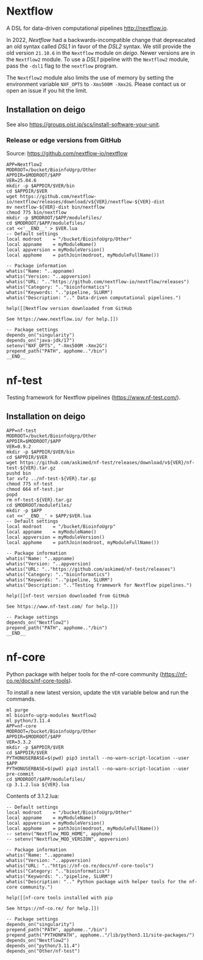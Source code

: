 Nextflow
========

A DSL for data-driven computational pipelines <http://nextflow.io>.

In 2022, _Nextflow_ had a backwards-incompatible change that depreacated an old
syntax called _DSL1_ in favor of the _DSL2_ syntax.  We still provide the old
version `21.10.6` in the `Nextflow` module on _deigo_.  Newer versions are in
the `Nextflow2` module.  To use a _DSL1_ pipeline with the `Nextflow2` module,
pass the `-dsl1` flag to the `nextflow` program.

The `Nextflow2` module also limits the use of memory by setting the environment
variable `NXF_OPTS` to `-Xms500M -Xmx2G`.  Please contact us or open an issue
if you hit the limit.


Installation on deigo
---------------------

See also <https://groups.oist.jp/scs/install-software-your-unit>.

### Release or edge versions from GitHub

Source: https://github.com/nextflow-io/nextflow

```
APP=Nextflow2
MODROOT=/bucket/BioinfoUgrp/Other
APPDIR=$MODROOT/$APP
VER=25.04.6
mkdir -p $APPDIR/$VER/bin
cd $APPDIR/$VER
wget https://github.com/nextflow-io/nextflow/releases/download/v${VER}/nextflow-${VER}-dist
mv nextflow-${VER}-dist bin/nextflow
chmod 775 bin/nextflow
mkdir -p $MODROOT/$APP/modulefiles/
cd $MODROOT/$APP/modulefiles/
cat <<'__END__' > $VER.lua
-- Default settings
local modroot    = "/bucket/BioinfoUgrp/Other"
local appname    = myModuleName()
local appversion = myModuleVersion()
local apphome    = pathJoin(modroot, myModuleFullName())

-- Package information
whatis("Name: "..appname)
whatis("Version: "..appversion)
whatis("URL: ".."https://github.com/nextflow-io/nextflow/releases")
whatis("Category: ".."bioinformatics")
whatis("Keywords: ".."pipeline, SLURM")
whatis("Description: ".." Data-driven computational pipelines.")

help([[Nextflow version downloaded from GitHub

See https://www.nextflow.io/ for help.]])

-- Package settings
depends_on("singularity")
depends_on("java-jdk/17")
setenv("NXF_OPTS", "-Xms500M -Xmx2G")
prepend_path("PATH", apphome.."/bin")
__END__
```

nf-test
=======

Testing framework for Nextflow pipelines (<https://www.nf-test.com/>).

Installation on deigo
---------------------

```
APP=nf-test
MODROOT=/bucket/BioinfoUgrp/Other
APPDIR=$MODROOT/$APP
VER=0.9.2
mkdir -p $APPDIR/$VER/bin
cd $APPDIR/$VER
wget https://github.com/askimed/nf-test/releases/download/v${VER}/nf-test-${VER}.tar.gz
pushd bin
tar xvfz ../nf-test-${VER}.tar.gz
chmod 775 nf-test
chmod 664 nf-test.jar
popd
rm nf-test-${VER}.tar.gz
cd $MODROOT/modulefiles/
mkdir -p $APP
cat <<'__END__' > $APP/$VER.lua
-- Default settings
local modroot    = "/bucket/BioinfoUgrp"
local appname    = myModuleName()
local appversion = myModuleVersion()
local apphome    = pathJoin(modroot, myModuleFullName())

-- Package information
whatis("Name: "..appname)
whatis("Version: "..appversion)
whatis("URL: ".."https://github.com/askimed/nf-test/releases")
whatis("Category: ".."bioinformatics")
whatis("Keywords: ".."pipeline, SLURM")
whatis("Description: ".."Testing framework for Nextflow pipelines.")

help([[nf-test version downloaded from GitHub

See https://www.nf-test.com/ for help.]])

-- Package settings
depends_on("Nextflow2")
prepend_path("PATH", apphome.."/bin")
__END__
```

nf-core
=======

Python package with helper tools for the nf-core community (<https://nf-co.re/docs/nf-core-tools>).

To install a new latest version, update the `VER` variable below and run the commands.

```
ml purge
ml bioinfo-ugrp-modules Nextflow2
ml python/3.11.4
APP=nf-core
MODROOT=/bucket/BioinfoUgrp/Other
APPDIR=$MODROOT/$APP
VER=3.3.2
mkdir -p $APPDIR/$VER
cd $APPDIR/$VER
PYTHONUSERBASE=$(pwd) pip3 install --no-warn-script-location --user $APP 
PYTHONUSERBASE=$(pwd) pip3 install --no-warn-script-location --user pre-commit
cd $MODROOT/$APP/modulefiles/
cp 3.1.2.lua ${VER}.lua
```

Contents of 3.1.2.lua:

```
-- Default settings
local modroot    = "/bucket/BioinfoUgrp/Other"
local appname    = myModuleName()
local appversion = myModuleVersion()
local apphome    = pathJoin(modroot, myModuleFullName())
-- setenv("Nextflow_MOD_HOME", apphome)
-- setenv("Nextflow_MOD_VERSION", appversion)

-- Package information
whatis("Name: "..appname)
whatis("Version: "..appversion)
whatis("URL: ".."https://nf-co.re/docs/nf-core-tools")
whatis("Category: ".."bioinformatics")
whatis("Keywords: ".."pipeline, SLURM")
whatis("Description: ".." Python package with helper tools for the nf-core community.")

help([[nf-core tools installed with pip

See https://nf-co.re/ for help.]])

-- Package settings
depends_on("singularity")
prepend_path("PATH", apphome.."/bin")
prepend_path("PYTHONPATH", apphome.."/lib/python3.11/site-packages/")
depends_on("Nextflow2")
depends_on("python/3.11.4")
depends_on("Other/nf-test")
```
